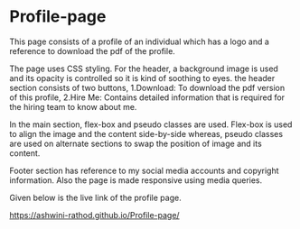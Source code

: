 # Profile-page
This page consists of a profile of an individual which has a logo and a reference to download the pdf of the profile.

The page uses CSS styling. For the header, a background image is used and its opacity is controlled so it is kind of soothing to eyes. the header section consists of two buttons, 1.Download: To download the pdf version of this profile, 2.Hire Me: Contains detailed information that is required for the hiring team to know about me.

In the main section, flex-box and pseudo classes are used. Flex-box is used to align the image and the content side-by-side whereas, pseudo classes are used on alternate sections to swap the position of image and its content.

Footer section has reference to my social media accounts and copyright information. Also the page is made responsive using media queries.

Given below is the live link of the profile page.

https://ashwini-rathod.github.io/Profile-page/
